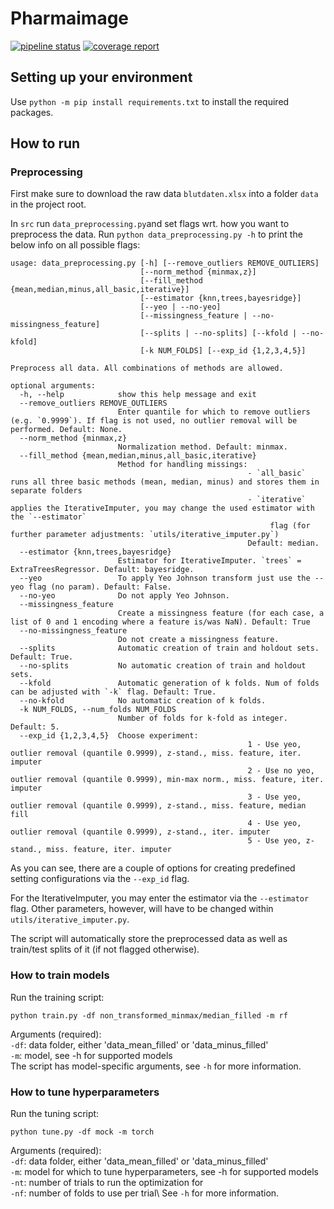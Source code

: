 # Pharmaimage

[![pipeline status](https://gitlab.com/%{project_path}/badges/%{default_branch}/pipeline.svg)](https://gitlab.com/%{project_path}/-/commits/%{default_branch})
[![coverage report](https://gitlab.com/%{project_path}/badges/%{default_branch}/coverage.svg)](https://gitlab.com/%{project_path}/-/commits/%{default_branch})

## Setting up your environment

Use `python -m pip install requirements.txt` to install the required packages.

## How to run

### Preprocessing 
First make sure to download the raw data `blutdaten.xlsx` into a folder `data` in the project root.

In `src` run `data_preprocessing.py`and set flags wrt. how you want to preprocess the
data.
Run `python data_preprocessing.py -h` to print the below info on all possible flags:

```
usage: data_preprocessing.py [-h] [--remove_outliers REMOVE_OUTLIERS]
                             [--norm_method {minmax,z}]
                             [--fill_method {mean,median,minus,all_basic,iterative}]
                             [--estimator {knn,trees,bayesridge}]
                             [--yeo | --no-yeo]
                             [--missingness_feature | --no-missingness_feature]
                             [--splits | --no-splits] [--kfold | --no-kfold]
                             [-k NUM_FOLDS] [--exp_id {1,2,3,4,5}]

Preprocess all data. All combinations of methods are allowed.

optional arguments:
  -h, --help            show this help message and exit
  --remove_outliers REMOVE_OUTLIERS
                        Enter quantile for which to remove outliers (e.g. `0.9999`). If flag is not used, no outlier removal will be performed. Default: None.
  --norm_method {minmax,z}
                        Normalization method. Default: minmax.
  --fill_method {mean,median,minus,all_basic,iterative}
                        Method for handling missings:
                                                     - `all_basic` runs all three basic methods (mean, median, minus) and stores them in separate folders
                                                     - `iterative` applies the IterativeImputer, you may change the used estimator with the `--estimator`
                                                          flag (for further parameter adjustments: `utils/iterative_imputer.py`)
                                                     Default: median.
  --estimator {knn,trees,bayesridge}
                        Estimator for IterativeImputer. `trees` = ExtraTreesRegressor. Default: bayesridge.
  --yeo                 To apply Yeo Johnson transform just use the --yeo flag (no param). Default: False.
  --no-yeo              Do not apply Yeo Johnson.
  --missingness_feature
                        Create a missingness feature (for each case, a list of 0 and 1 encoding where a feature is/was NaN). Default: True
  --no-missingness_feature
                        Do not create a missingness feature.
  --splits              Automatic creation of train and holdout sets. Default: True.
  --no-splits           No automatic creation of train and holdout sets.
  --kfold               Automatic generation of k folds. Num of folds can be adjusted with `-k` flag. Default: True.
  --no-kfold            No automatic creation of k folds.
  -k NUM_FOLDS, --num_folds NUM_FOLDS
                        Number of folds for k-fold as integer. Default: 5.
  --exp_id {1,2,3,4,5}  Choose experiment: 
                                                     1 - Use yeo, outlier removal (quantile 0.9999), z-stand., miss. feature, iter. imputer
                                                     2 - Use no yeo, outlier removal (quantile 0.9999), min-max norm., miss. feature, iter. imputer
                                                     3 - Use yeo, outlier removal (quantile 0.9999), z-stand., miss. feature, median fill
                                                     4 - Use yeo, outlier removal (quantile 0.9999), z-stand., iter. imputer
                                                     5 - Use yeo, z-stand., miss. feature, iter. imputer
```

As you can see, there are a couple of options for creating predefined setting configurations via the `--exp_id` flag.

For the IterativeImputer, you may enter the estimator via the `--estimator` flag. Other parameters, however, will have to be changed within `utils/iterative_imputer.py`.

The script will automatically store the preprocessed data as well as train/test 
splits of it (if not flagged otherwise).


### How to train models

Run the training script:
```
python train.py -df non_transformed_minmax/median_filled -m rf
```
Arguments (required):\
`-df`: data folder, either 'data_mean_filled' or 'data_minus_filled'\
`-m`: model, see -h for supported models\
The script has model-specific arguments, see `-h` for more information.

### How to tune hyperparameters

Run the tuning script:
```
python tune.py -df mock -m torch
```

Arguments (required):\
`-df`: data folder, either 'data_mean_filled' or 'data_minus_filled'\
`-m`: model for which to tune hyperparameters, see -h for supported models\
`-nt`: number of trials to run the optimization for\
`-nf`: number of folds to use per trial\ 
See `-h` for more information.

